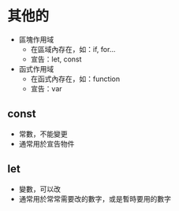 # 其他的

- 區塊作用域
  - 在區域內存在，如：if, for...
  - 宣告：let, const
- 函式作用域
  - 在函式內存在，如：function
  - 宣告：var

## const

- 常數，不能變更
- 通常用於宣告物件

## let

- 變數，可以改
- 通常用於常常需要改的數字，或是暫時要用的數字
